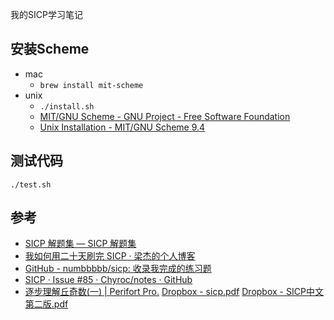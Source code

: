 我的SICP学习笔记

## 安装Scheme
* mac
  * `brew install mit-scheme`
* unix
  * `./install.sh`
  * [MIT/GNU Scheme - GNU Project - Free Software Foundation](https://www.gnu.org/software/mit-scheme/)
  * [Unix Installation - MIT/GNU Scheme 9.4](https://www.gnu.org/software/mit-scheme/documentation/mit-scheme-user/Unix-Installation.html)

## 测试代码
```
./test.sh
```
## 参考
* [SICP 解题集 — SICP 解题集](http://sicp.readthedocs.io/en/latest/index.html)
* [我如何用二十天刷完 SICP · 梁杰的个人博客](http://numbbbbb.com/2016/03/28/20160328_%E6%88%91%E5%A6%82%E4%BD%95%E7%94%A8%E4%B8%A4%E5%91%A8%E6%97%B6%E9%97%B4%E5%88%B7%E5%AE%8C%20SICP/)
* [GitHub - numbbbbb/sicp: 收录我完成的练习题](https://github.com/numbbbbb/sicp)
* [SICP · Issue #85 · Chyroc/notes · GitHub](https://github.com/Chyroc/notes/issues/85)
* [逐步理解丘奇数(一) | Perifort Pro.](https://pfmiles.wordpress.com/2009/11/12/%E9%80%90%E6%AD%A5%E7%90%86%E8%A7%A3%E4%B8%98%E5%A5%87%E6%95%B0%E4%B8%80/)
[Dropbox - sicp.pdf](https://www.dropbox.com/s/tnvd66sjzuwhdjn/sicp.pdf?dl=0)
[Dropbox - SICP中文第二版.pdf](https://www.dropbox.com/s/kqj61iheqr9tv22/SICP%5B%E4%B8%AD%E6%96%87%E7%AC%AC%E4%BA%8C%E7%89%88%5D.pdf?dl=0)

